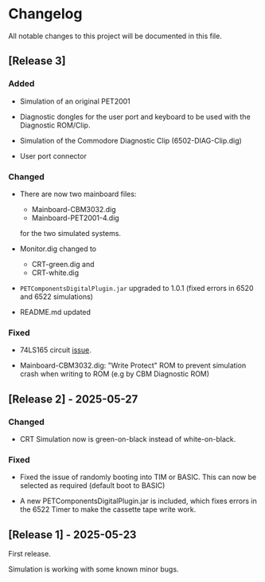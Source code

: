 # Changelog

All notable changes to this project will be documented in this file.

<!--
The format is based on [Keep a Changelog](https://keepachangelog.com/en/1.0.0/), and this project adheres to [Semantic Versioning](https://semver.org/spec/v2.0.0.html).
-->

## [Release 3]

### Added

- Simulation of an original PET2001

- Diagnostic dongles for the user port and keyboard to be used with the Diagnostic ROM/Clip.

- Simulation of the Commodore Diagnostic Clip (6502-DIAG-Clip.dig)

- User port connector

### Changed

- There are now two mainboard files:
  - Mainboard-CBM3032.dig
  - Mainboard-PET2001-4.dig

  for the two simulated systems.

- Monitor.dig changed to
  - CRT-green.dig and
  - CRT-white.dig

- `PETComponentsDigitalPlugin.jar` upgraded to 1.0.1 (fixed errors in 6520 and 6522 simulations)

- README.md updated

### Fixed

- 74LS165 circuit [issue](https://github.com/hneemann/Digital/issues/1434).

- Mainboard-CBM3032.dig: "Write Protect" ROM to prevent simulation crash when writing to ROM (e.g by CBM Diagnostic ROM)

## [Release 2] - 2025-05-27

### Changed

- CRT Simulation now is green-on-black instead of white-on-black.

### Fixed

- Fixed the issue of randomly booting into TIM or BASIC. This can now be selected as required (default boot to BASIC)

- A new PETComponentsDigitalPlugin.jar is included, which fixes errors in the 6522 Timer to make the cassette tape write work.

## [Release 1] - 2025-05-23

First release.

Simulation is working with some known minor bugs.

<!--
Replace [1.0.0] and YYYY-MM-DD with your version and release date.
Add new versions above this line.
-->